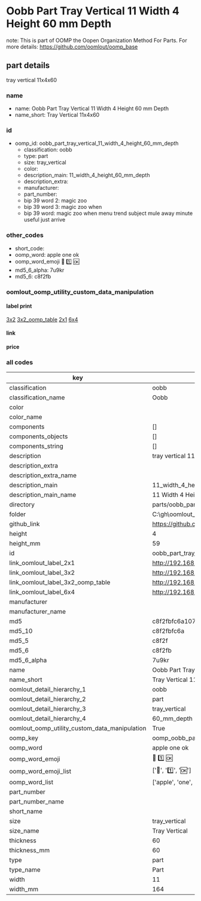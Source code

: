# Oobb Part Tray Vertical 11 Width 4 Height 60 mm Depth  

note: This is part of OOMP the Oopen Organization Method For Parts. For more details: https://github.com/oomlout/oomp_base

##  part details
  



tray vertical 11x4x60



### name
* name: Oobb Part Tray Vertical 11 Width 4 Height 60 mm Depth
* name_short: Tray Vertical 11x4x60 
### id
* oomp_id: oobb_part_tray_vertical_11_width_4_height_60_mm_depth
  * classification: oobb
  * type: part
  * size: tray_vertical
  * color: 
  * description_main: 11_width_4_height_60_mm_depth
  * description_extra: 
  * manufacturer: 
  * part_number: 
  * bip 39 word 2: magic zoo
  * bip 39 word 3: magic zoo when
  * bip 39 word: magic zoo when menu trend subject mule away minute useful just arrive

### other_codes
* short_code: 
* oomp_word: apple one ok
* oomp_word_emoji :apple: :one: :ok:
* md5_6_alpha: 7u9kr
* md5_6: c8f2fb






### oomlout_oomp_utility_custom_data_manipulation
#### label print
[3x2](http://192.168.1.245:1112/?label=oomp%207u9kr)
[3x2_oomp_table](http://192.168.1.108:1112/?label=oomp%207u9kr)
[2x1](http://192.168.1.242:1112/?label=oomp%207u9kr)
[6x4](http://192.168.1.55:1112/?label=oomp%207u9kr)    

#### link

                              

#### price







### all codes 
| key | value |  
| --- | --- |  
| classification | oobb |  
| classification_name | Oobb |  
| color |  |  
| color_name |  |  
| components | [] |  
| components_objects | [] |  
| components_string | [] |  
| description | tray vertical 11x4x60 |  
| description_extra |  |  
| description_extra_name |  |  
| description_main | 11_width_4_height_60_mm_depth |  
| description_main_name | 11 Width 4 Height 60 mm Depth |  
| directory | parts/oobb_part_tray_vertical_11_width_4_height_60_mm_depth |  
| folder | C:\gh\oomlout_oobb_version_4_generated_parts\parts\oobb_part_tray_vertical_11_width_4_height_60_mm_depth |  
| github_link | https://github.com/oomlout/oomlout_oomp_part_src/tree/main/parts/oobb_part_tray_vertical_11_width_4_height_60_mm_depth |  
| height | 4 |  
| height_mm | 59 |  
| id | oobb_part_tray_vertical_11_width_4_height_60_mm_depth |  
| link_oomlout_label_2x1 | http://192.168.1.242:1112/?label=oomp%207u9kr |  
| link_oomlout_label_3x2 | http://192.168.1.245:1112/?label=oomp%207u9kr |  
| link_oomlout_label_3x2_oomp_table | http://192.168.1.108:1112/?label=oomp%207u9kr |  
| link_oomlout_label_6x4 | http://192.168.1.55:1112/?label=oomp%207u9kr |  
| manufacturer |  |  
| manufacturer_name |  |  
| md5 | c8f2fbfc6a10722b5ff408b3f47ffc2e |  
| md5_10 | c8f2fbfc6a |  
| md5_5 | c8f2f |  
| md5_6 | c8f2fb |  
| md5_6_alpha | 7u9kr |  
| name | Oobb Part Tray Vertical 11 Width 4 Height 60 mm Depth |  
| name_short | Tray Vertical 11x4x60  |  
| oomlout_detail_hierarchy_1 | oobb |  
| oomlout_detail_hierarchy_2 | part |  
| oomlout_detail_hierarchy_3 | tray_vertical |  
| oomlout_detail_hierarchy_4 | 60_mm_depth |  
| oomlout_oomp_utility_custom_data_manipulation | True |  
| oomp_key | oomp_oobb_part_tray_vertical_11_width_4_height_60_mm_depth |  
| oomp_word | apple one ok |  
| oomp_word_emoji | :apple: :one: :ok: |  
| oomp_word_emoji_list | [':apple:', ':one:', ':ok:'] |  
| oomp_word_list | ['apple', 'one', 'ok'] |  
| part_number |  |  
| part_number_name |  |  
| short_name |  |  
| size | tray_vertical |  
| size_name | Tray Vertical |  
| thickness | 60 |  
| thickness_mm | 60 |  
| type | part |  
| type_name | Part |  
| width | 11 |  
| width_mm | 164 |  
